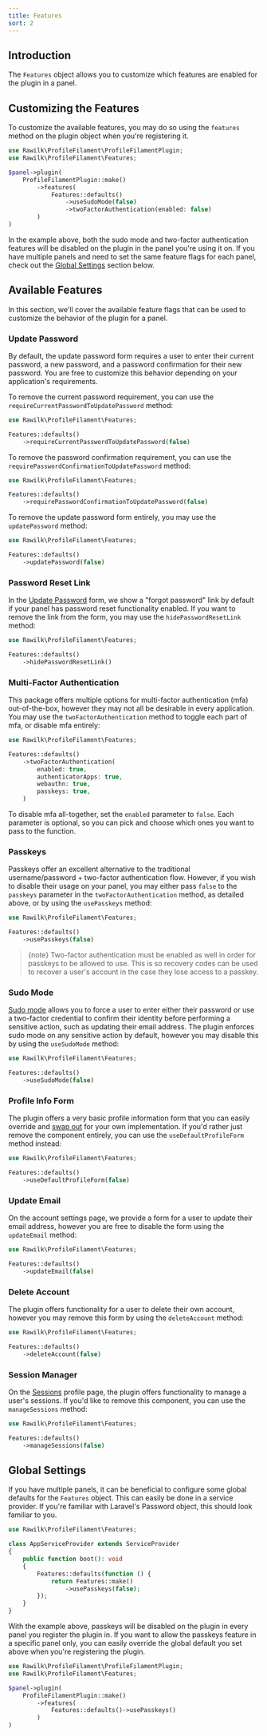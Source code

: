 ```yaml
---
title: Features
sort: 2
---
```


## Introduction

The `Features` object allows you to customize which features are enabled for the plugin in a panel.

## Customizing the Features

To customize the available features, you may do so using the `features` method on the plugin object when you're registering it.

```php
use Rawilk\ProfileFilament\ProfileFilamentPlugin;
use Rawilk\ProfileFilament\Features;

$panel->plugin(
    ProfileFilamentPlugin::make()
        ->features(
            Features::defaults()
                ->useSudoMode(false)
                ->twoFactorAuthentication(enabled: false)
        )
)
```

In the example above, both the sudo mode and two-factor authentication features will be disabled on the plugin in the panel you're using it on. If you have multiple panels and need to set the same feature flags for each panel, check out the [Global Settings](#user-content-global-settings) section below.

## Available Features

In this section, we'll cover the available feature flags that can be used to customize the behavior of the plugin for a panel.

### Update Password

By default, the update password form requires a user to enter their current password, a new password, and a password confirmation for their new password. You are free to customize this behavior depending on your application's requirements.

To remove the current password requirement, you can use the `requireCurrentPasswordToUpdatePassword` method:

```php
use Rawilk\ProfileFilament\Features;

Features::defaults()
    ->requireCurrentPasswordToUpdatePassword(false)
```

To remove the password confirmation requirement, you can use the `requirePasswordConfirmationToUpdatePassword` method:

```php
use Rawilk\ProfileFilament\Features;

Features::defaults()
    ->requirePasswordConfirmationToUpdatePassword(false)
```

To remove the update password form entirely, you may use the `updatePassword` method:

```php
use Rawilk\ProfileFilament\Features;

Features::defaults()
    ->updatePassword(false)
```

### Password Reset Link

In the [Update Password](#user-content-update-password) form, we show a "forgot password" link by default if your panel has password reset functionality enabled. If you want to remove the link from the form, you may use the `hidePasswordResetLink` method:

```php
use Rawilk\ProfileFilament\Features;

Features::defaults()
    ->hidePasswordResetLink()
```

### Multi-Factor Authentication

This package offers multiple options for multi-factor authentication (mfa) out-of-the-box, however they may not all be desirable in every application. You may use the `twoFactorAuthentication` method to toggle each part of mfa, or disable mfa entirely:

```php
use Rawilk\ProfileFilament\Features;

Features::defaults()
    ->twoFactorAuthentication(
        enabled: true,
        authenticatorApps: true,
        webauthn: true,
        passkeys: true,
    )
```

To disable mfa all-together, set the `enabled` parameter to `false`. Each parameter is optional, so you can pick and choose which ones you want to pass to the function.

### Passkeys

Passkeys offer an excellent alternative to the traditional username/password + two-factor authentication flow. However, if you wish to disable their usage on your panel, you may either pass `false` to the `passkeys` parameter in the `twoFactorAuthentication` method, as detailed above, or by using the `usePasskeys` method:

```php
use Rawilk\ProfileFilament\Features;

Features::defaults()
    ->usePasskeys(false)
```

> {note} Two-factor authentication must be enabled as well in order for passkeys to be allowed to use. This is so recovery codes can be used to recover a user's account in the case they lose access to a passkey.

### Sudo Mode

[Sudo mode](/docs/profile-filament-plugin/{version}/advanced-usage/sudo-mode) allows you to force a user to enter either their password or use a two-factor credential to confirm their identity before performing a sensitive action, such as updating their email address. The plugin enforces sudo mode on any sensitive action by default, however you may disable this by using the `useSudoMode` method:

```php
use Rawilk\ProfileFilament\Features;

Features::defaults()
    ->useSudoMode(false)
```

### Profile Info Form

The plugin offers a very basic profile information form that you can easily override and [swap out](/docs/profile-filament-plugin/{version}/customizations/page-customization#user-content-swap-components) for your own implementation. If you'd rather just remove the component entirely, you can use the `useDefaultProfileForm` method instead:

```php
use Rawilk\ProfileFilament\Features;

Features::defaults()
    ->useDefaultProfileForm(false)
```

### Update Email

On the account settings page, we provide a form for a user to update their email address, however you are free to disable the form using the `updateEmail` method:

```php
use Rawilk\ProfileFilament\Features;

Features::defaults()
    ->updateEmail(false)
```

### Delete Account

The plugin offers functionality for a user to delete their own account, however you may remove this form by using the `deleteAccount` method:

```php
use Rawilk\ProfileFilament\Features;

Features::defaults()
    ->deleteAccount(false)
```

### Session Manager

On the [Sessions](/docs/profile-filament-plugin/{version}/pages/sessions) profile page, the plugin offers functionality to manage a user's sessions. If you'd like to remove this component, you can use the `manageSessions` method:

```php
use Rawilk\ProfileFilament\Features;

Features::defaults()
    ->manageSessions(false)
```

## Global Settings

If you have multiple panels, it can be beneficial to configure some global defaults for the `Features` object. This can easily be done in a service provider. If you're familiar with Laravel's Password object, this should look familiar to you.

```php
use Rawilk\ProfileFilament\Features;

class AppServiceProvider extends ServiceProvider
{
    public function boot(): void
    {
        Features::defaults(function () {
            return Features::make()
                ->usePasskeys(false);
        });
    }
}
```

With the example above, passkeys will be disabled on the plugin in every panel you register the plugin in. If you want to allow the passkeys feature in a specific panel only, you can easily override the global default you set above when you're registering the plugin.

```php
use Rawilk\ProfileFilament\ProfileFilamentPlugin;
use Rawilk\ProfileFilament\Features;

$panel->plugin(
    ProfileFilamentPlugin::make()
        ->features(
            Features::defaults()->usePasskeys()
        )
)
```
